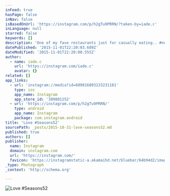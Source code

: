 ```yaml
---
inFeed: true
hasPage: false
inNav: false
isBasedOnUrl: 'https://instagram.com/p/h2gTu9PRRN/?taken-by=iade.c'
inLanguage: null
starred: false
keywords: []
description: 'One of my fave restaurants just for casually eating.. #neverfailstoimpress'
datePublished: '2015-11-01T22:20:03.689Z'
dateModified: '2015-11-01T22:20:00.555Z'
author:
  - name: iade.c
    url: 'https://instagram.com/iade.c'
    avatar: {}
related: []
app_links:
  - url: 'instagram://media?id=609816893133231181'
    type: ios
    app_name: Instagram
    app_store_id: '389801252'
  - url: 'https://instagram.com/p/h2gTu9PRRN/'
    type: android
    app_name: Instagram
    package: com.instagram.android
title: 'Love #Seasons52'
sourcePath: _posts/2015-10-31-love-seasons52.md
published: true
authors: []
publisher:
  name: Instagram
  domain: instagram.com
  url: 'https://instagram.com/'
  favicon: 'https://instagramstatic-a.akamaihd.net/bluebar/64b94d2/images/ico/favicon.ico'
_type: Photograph
_context: 'http://schema.org'

---
```

![Love #Seasons52](https://scontent.cdninstagram.com/hphotos-xaf1/t51.2885-15/e15/11372249_841847089218047_1153893392_n.jpg)